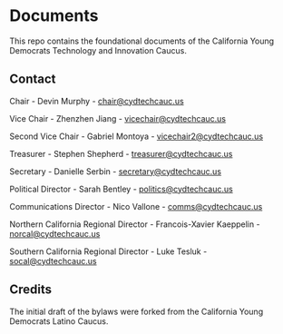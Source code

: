 # Documents
This repo contains the foundational documents of the California Young Democrats Technology and Innovation Caucus.

## Contact
Chair	- Devin Murphy - chair@cydtechcauc.us

Vice Chair	- Zhenzhen Jiang - vicechair@cydtechcauc.us

Second Vice Chair -	Gabriel Montoya - vicechair2@cydtechcauc.us

Treasurer	- Stephen Shepherd - treasurer@cydtechcauc.us

Secretary	- Danielle Serbin - secretary@cydtechcauc.us

Political Director -	Sarah Bentley - politics@cydtechcauc.us

Communications Director - Nico Vallone - comms@cydtechcauc.us

Northern California Regional Director	- Francois-Xavier Kaeppelin - norcal@cydtechcauc.us

Southern California Regional Director	- Luke Tesluk - socal@cydtechcauc.us

## Credits
The initial draft of the bylaws were forked from the California Young Democrats Latino Caucus.
